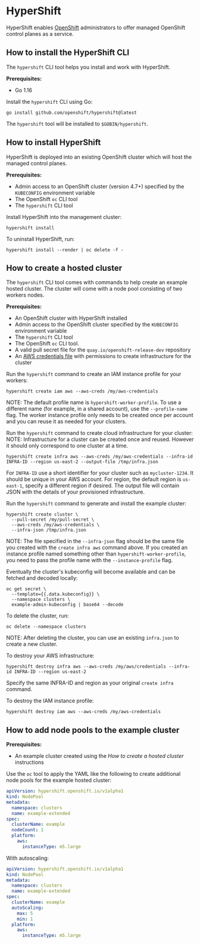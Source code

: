 # HyperShift

HyperShift enables [OpenShift](https://openshift.io/) administrators to offer managed OpenShift control planes as a service.

## How to install the HyperShift CLI

The `hypershift` CLI tool helps you install and work with HyperShift.

**Prerequisites:**

* Go 1.16

Install the `hypershift` CLI using Go:

```shell
go install github.com/openshift/hypershift@latest
```

The `hypershift` tool will be installed to `$GOBIN/hypershift`.


## How to install HyperShift

HyperShift is deployed into an existing OpenShift cluster which will host the managed control planes.

**Prerequisites:**

* Admin access to an OpenShift cluster (version 4.7+) specified by the `KUBECONFIG` environment variable
* The OpenShift `oc` CLI tool
* The `hypershift` CLI tool

Install HyperShift into the management cluster:

```shell
hypershift install
```

To uninstall HyperShift, run:

```shell
hypershift install --render | oc delete -f -
```

## How to create a hosted cluster

The `hypershift` CLI tool comes with commands to help create an example hosted cluster. The cluster will come with a node pool consisting of two workers nodes.

**Prerequisites:**

- An OpenShift cluster with HyperShift installed
- Admin access to the OpenShift cluster specified by the `KUBECONFIG` environment variable
- The `hypershift` CLI tool
- The OpenShift `oc` CLI tool.
- A valid pull secret file for the `quay.io/openshift-release-dev` repository
- An [AWS credentials file](https://docs.aws.amazon.com/cli/latest/userguide/cli-configure-files.html) with permissions to create infrastructure for the cluster

Run the `hypershift` command to create an IAM instance profile for your workers:
```shell
hypershift create iam aws --aws-creds /my/aws-credentials
```
NOTE: The default profile name is `hypershift-worker-profile`. To use a different name (for example, in a shared account), use the `--profile-name` flag. The worker instance profile only needs to be created once per account and you can reuse it as needed for your clusters.

Run the `hypershift` command to create cloud infrastructure for your cluster:
NOTE: Infrastructure for a cluster can be created once and reused. However it should only correspond to one cluster at a time.
```shell
hypershift create infra aws --aws-creds /my/aws-credentials --infra-id INFRA-ID --region us-east-2 --output-file /tmp/infra.json
```
For `INFRA-ID` use a short identifier for your cluster such as `mycluster-1234`. It should be unique in your AWS account.
For region, the default region is `us-east-1`, specify a different region if desired.
The output file will contain JSON with the details of your provisioned infrastructure.

Run the `hypershift` command to generate and install the example cluster:

```shell
hypershift create cluster \
  --pull-secret /my/pull-secret \
  --aws-creds /my/aws-credentials \
  --infra-json /tmp/infra.json
```
NOTE: The file specified in the `--infra-json` flag should be the same file you created with the `create infra aws` command above.
If you created an instance profile named something other than `hypershift-worker-profile`, you need to pass the profile name with the `--instance-profile` flag.

Eventually the cluster's kubeconfig will become available and can be fetched and decoded locally:

```shell
oc get secret \
  --template={{.data.kubeconfig}} \
  --namespace clusters \
  example-admin-kubeconfig | base64 --decode
```

To delete the cluster, run:

```shell
oc delete --namespace clusters
```

NOTE: After deleting the cluster, you can use an existing `infra.json` to create a new cluster.

To destroy your AWS infrastructure:
```shell
hypershift destroy infra aws --aws-creds /my/aws/credentials --infra-id INFRA-ID --region us-east-2
```
Specify the same INFRA-ID and region as your original `create infra` command.

To destroy the IAM instance profile:
```shell
hypershift destroy iam aws --aws-creds /my/aws-credentials
```

## How to add node pools to the example cluster

**Prerequisites:**

- An example cluster created using the _How to create a hosted cluster_ instructions

Use the `oc` tool to apply the YAML like the following to create additional node pools for the example hosted cluster:

```yaml
apiVersion: hypershift.openshift.io/v1alpha1
kind: NodePool
metadata:
  namespace: clusters
  name: example-extended
spec:
  clusterName: example
  nodeCount: 1
  platform:
    aws:
      instanceType: m5.large
```

With autoscaling:

```yaml
apiVersion: hypershift.openshift.io/v1alpha1
kind: NodePool
metadata:
  namespace: clusters
  name: example-extended
spec:
  clusterName: example
  autoScaling:
    max: 5
    min: 1
  platform:
    aws:
      instanceType: m5.large
```
